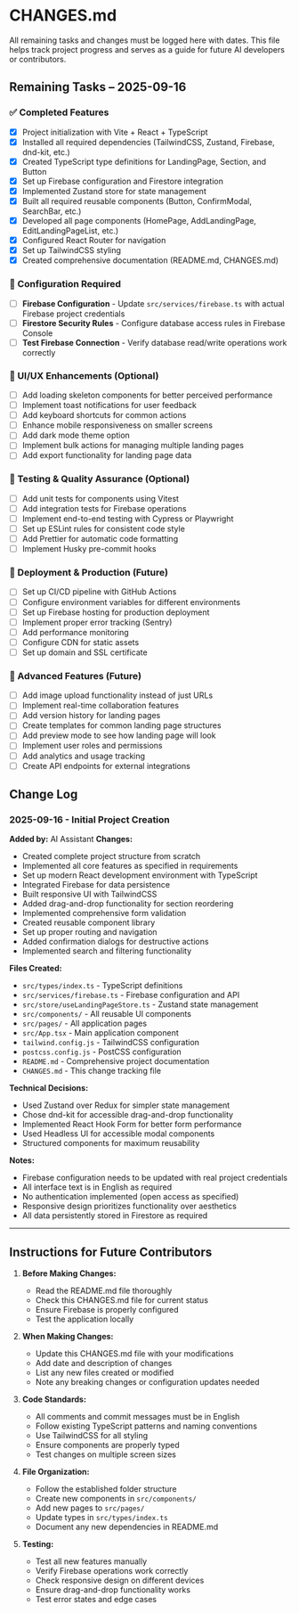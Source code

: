 # CHANGES.md

All remaining tasks and changes must be logged here with dates. This file helps track project progress and serves as a guide for future AI developers or contributors.

## Remaining Tasks – 2025-09-16

### ✅ Completed Features
- [x] Project initialization with Vite + React + TypeScript
- [x] Installed all required dependencies (TailwindCSS, Zustand, Firebase, dnd-kit, etc.)
- [x] Created TypeScript type definitions for LandingPage, Section, and Button
- [x] Set up Firebase configuration and Firestore integration
- [x] Implemented Zustand store for state management
- [x] Built all required reusable components (Button, ConfirmModal, SearchBar, etc.)
- [x] Developed all page components (HomePage, AddLandingPage, EditLandingPageList, etc.)
- [x] Configured React Router for navigation
- [x] Set up TailwindCSS styling
- [x] Created comprehensive documentation (README.md, CHANGES.md)

### 🔧 Configuration Required
- [ ] **Firebase Configuration** - Update `src/services/firebase.ts` with actual Firebase project credentials
- [ ] **Firestore Security Rules** - Configure database access rules in Firebase Console
- [ ] **Test Firebase Connection** - Verify database read/write operations work correctly

### 🎨 UI/UX Enhancements (Optional)
- [ ] Add loading skeleton components for better perceived performance
- [ ] Implement toast notifications for user feedback
- [ ] Add keyboard shortcuts for common actions
- [ ] Enhance mobile responsiveness on smaller screens
- [ ] Add dark mode theme option
- [ ] Implement bulk actions for managing multiple landing pages
- [ ] Add export functionality for landing page data

### 🧪 Testing & Quality Assurance (Optional)
- [ ] Add unit tests for components using Vitest
- [ ] Add integration tests for Firebase operations
- [ ] Implement end-to-end testing with Cypress or Playwright
- [ ] Set up ESLint rules for consistent code style
- [ ] Add Prettier for automatic code formatting
- [ ] Implement Husky pre-commit hooks

### 🚀 Deployment & Production (Future)
- [ ] Set up CI/CD pipeline with GitHub Actions
- [ ] Configure environment variables for different environments
- [ ] Set up Firebase hosting for production deployment
- [ ] Implement proper error tracking (Sentry)
- [ ] Add performance monitoring
- [ ] Configure CDN for static assets
- [ ] Set up domain and SSL certificate

### 📱 Advanced Features (Future)
- [ ] Add image upload functionality instead of just URLs
- [ ] Implement real-time collaboration features
- [ ] Add version history for landing pages
- [ ] Create templates for common landing page structures
- [ ] Add preview mode to see how landing page will look
- [ ] Implement user roles and permissions
- [ ] Add analytics and usage tracking
- [ ] Create API endpoints for external integrations

## Change Log

### 2025-09-16 - Initial Project Creation
**Added by:** AI Assistant
**Changes:**
- Created complete project structure from scratch
- Implemented all core features as specified in requirements
- Set up modern React development environment with TypeScript
- Integrated Firebase for data persistence
- Built responsive UI with TailwindCSS
- Added drag-and-drop functionality for section reordering
- Implemented comprehensive form validation
- Created reusable component library
- Set up proper routing and navigation
- Added confirmation dialogs for destructive actions
- Implemented search and filtering functionality

**Files Created:**
- `src/types/index.ts` - TypeScript definitions
- `src/services/firebase.ts` - Firebase configuration and API
- `src/store/useLandingPageStore.ts` - Zustand state management
- `src/components/` - All reusable UI components
- `src/pages/` - All application pages
- `src/App.tsx` - Main application component
- `tailwind.config.js` - TailwindCSS configuration
- `postcss.config.js` - PostCSS configuration
- `README.md` - Comprehensive project documentation
- `CHANGES.md` - This change tracking file

**Technical Decisions:**
- Used Zustand over Redux for simpler state management
- Chose dnd-kit for accessible drag-and-drop functionality
- Implemented React Hook Form for better form performance
- Used Headless UI for accessible modal components
- Structured components for maximum reusability

**Notes:**
- Firebase configuration needs to be updated with real project credentials
- All interface text is in English as required
- No authentication implemented (open access as specified)
- Responsive design prioritizes functionality over aesthetics
- All data persistently stored in Firestore as required

---

## Instructions for Future Contributors

1. **Before Making Changes:**
   - Read the README.md file thoroughly
   - Check this CHANGES.md file for current status
   - Ensure Firebase is properly configured
   - Test the application locally

2. **When Making Changes:**
   - Update this CHANGES.md file with your modifications
   - Add date and description of changes
   - List any new files created or modified
   - Note any breaking changes or configuration updates needed

3. **Code Standards:**
   - All comments and commit messages must be in English
   - Follow existing TypeScript patterns and naming conventions
   - Use TailwindCSS for all styling
   - Ensure components are properly typed
   - Test changes on multiple screen sizes

4. **File Organization:**
   - Follow the established folder structure
   - Create new components in `src/components/`
   - Add new pages to `src/pages/`
   - Update types in `src/types/index.ts`
   - Document any new dependencies in README.md

5. **Testing:**
   - Test all new features manually
   - Verify Firebase operations work correctly
   - Check responsive design on different devices
   - Ensure drag-and-drop functionality works
   - Test error states and edge cases